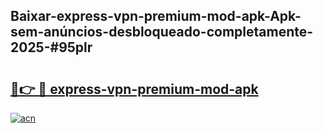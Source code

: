 ## Baixar-express-vpn-premium-mod-apk-Apk-sem-anúncios-desbloqueado-completamente-2025-#95plr

# <h2><a href="https://ainizakaria.my?title=express-vpn-premium-mod-apk&ref=22M">🔗👉 🔴 express-vpn-premium-mod-apk</a></h2>

[![acn](https://github.com/user-attachments/assets/0f9c940e-d8b0-45ae-aac7-cd30a18b3e1c)](https://ainizakaria.my?title=express-vpn-premium-mod-apk&ref=22M)

